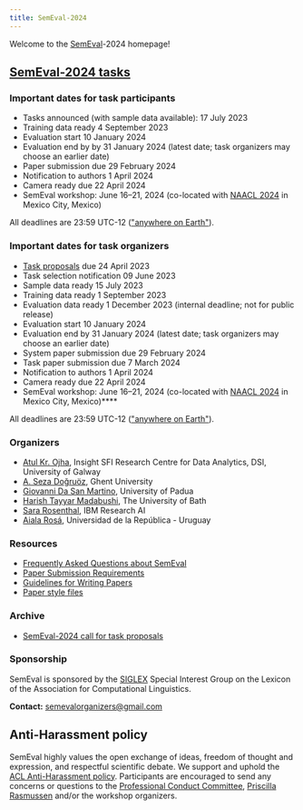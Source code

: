 ```yaml
---
title: SemEval-2024
---
```


Welcome to the [SemEval](https://semeval.github.io/)-2024 homepage!

## [SemEval-2024 tasks](tasks)
<!---
### [SemEval-2024 program](schedule)
--->

### Important dates for task participants

- Tasks announced (with sample data available): 17 July 2023
- Training data ready 4 September 2023
- Evaluation start 10 January 2024
- Evaluation end by by 31 January 2024 (latest date; task organizers may choose an earlier date)
- Paper submission due 29 February 2024
- Notification to authors 1 April 2024
- Camera ready due 22 April 2024
- SemEval workshop: June 16–21, 2024 (co-located with [NAACL 2024](https://2024.naacl.org/) in Mexico City, Mexico)

All deadlines are 23:59 UTC-12 (["anywhere on Earth"](https://en.wikipedia.org/wiki/Anywhere_on_Earth)).

### Important dates for task organizers

- [Task proposals](cft) due 24 April 2023
- Task selection notification 09 June 2023
- Sample data ready 15 July 2023
- Training data ready 1 September 2023
- Evaluation data ready 1 December 2023 (internal deadline; not for public release)
- Evaluation start 10 January 2024
- Evaluation end by 31 January 2024 (latest date; task organizers may choose an earlier date)
- System paper submission due 29 February 2024
- Task paper submission due 7 March 2024
- Notification to authors 1 April 2024
- Camera ready due 22 April 2024
- SemEval workshop: June 16–21, 2024 (co-located with [NAACL 2024](https://2024.naacl.org/) in Mexico City, Mexico)****

All deadlines are 23:59 UTC-12 (["anywhere on Earth"](https://en.wikipedia.org/wiki/Anywhere_on_Earth)).


### Organizers


- [Atul Kr. Ojha](https://www.universityofgalway.ie/our-research/people/engineering-and-informatics/atulkumarojha/), Insight SFI Research Centre for Data Analytics, DSI, University of Galway
- [A. Seza Doğruöz](https://research.flw.ugent.be/en/as.dogruoz), Ghent University
- [Giovanni Da San Martino](https://scholar.google.fr/citations?user=URABLy0AAAAJ&hl=en), University of Padua
- [Harish Tayyar Madabushi](https://www.harishtayyarmadabushi.com/), The University of Bath
- [Sara Rosenthal](https://research.ibm.com/people/sara-rosenthal), IBM Research AI
- [Aiala Rosá](https://www.fing.edu.uy/es/node/40946), Universidad de la República - Uruguay

<!--- [Ritesh Kumar](https://www.ctrans.in/research/clresearch), Dr. Bhimrao Ambedkar University --->

### Resources

- [Frequently Asked Questions about SemEval](/faq.html)
- [Paper Submission Requirements](/paper-requirements.html)
- [Guidelines for Writing Papers](/system-paper-template.html)
- [Paper style files](https://acl-org.github.io/ACLPUB/formatting.html)
<!---- - [Paper submission site](https://softconf.com/acl2024/SemEval2024/)
 [SemEval-2023 call for task proposals (archival)](cft)--->

### Archive

- [SemEval-2024 call for task proposals](https://semeval.github.io/SemEval2024/cft)

### Sponsorship

SemEval is sponsored by the [SIGLEX](http://alt.qcri.org/siglex/) Special Interest Group on the Lexicon of the Association for Computational Linguistics.


__Contact:__ <semevalorganizers@gmail.com>
<!--- Most questions not answered by the above resources should be directed to organizers of specific [tasks](tasks.html).
General questions about SemEval organization should be directed to <semevalorganizers@gmail.com>.--->

## Anti-Harassment policy

SemEval highly values the open exchange of ideas, freedom of thought and expression, and respectful scientific debate.
We support and uphold the [ACL Anti-Harassment policy](https://www.aclweb.org/adminwiki/index.php?title=Anti-Harassment_Policy).
Participants are encouraged to send any concerns or questions to the [Professional Conduct Committee](https://www.aclweb.org/adminwiki/index.php?title=Professional_Conduct_Committee),
[Priscilla Rasmussen](mailto:acl@aclweb.org) and/or the workshop organizers.
